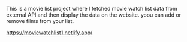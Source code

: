 This is a movie list project where I fetched movie watch list data from        
external API and then display the data on the website. yoou can add or remove films from your list.                 

https://moviewatchlist1.netlify.app/  
